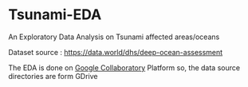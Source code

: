 # Tsunami-EDA
An Exploratory Data Analysis on Tsunami affected areas/oceans

Dataset source : <https://data.world/dhs/deep-ocean-assessment>

The EDA is done on [Google Collaboratory](https://colab.research.google.com/) Platform so, the data source directories are form GDrive
